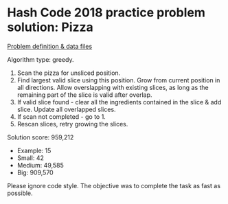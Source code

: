 # Hash Code 2018 practice problem solution: Pizza

[Problem definition & data files](https://bytefreaks.net/google/practice-problem-for-google-hash-code-2018)

Algorithm type: greedy. 
1. Scan the pizza for unsliced position.
2. Find largest valid slice using this position. Grow from current position in all directions. Allow overslapping with existing slices, as long as the remaining part of the slice is valid after overlap.
3. If valid slice found - clear all the ingredients contained in the slice & add slice. Update all overlapped slices.
4. If scan not completed - go to 1.
5. Rescan slices, retry growing the slices.

Solution score: 959,212 
- Example: 15
- Small: 42
- Medium: 49,585
- Big: 909,570

Please ignore code style. The objective was to complete the task as fast as possible.
